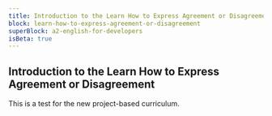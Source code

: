 ```yaml
---
title: Introduction to the Learn How to Express Agreement or Disagreement
block: learn-how-to-express-agreement-or-disagreement
superBlock: a2-english-for-developers
isBeta: true
---
```


## Introduction to the Learn How to Express Agreement or Disagreement

This is a test for the new project-based curriculum.
